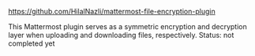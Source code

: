 https://github.com/HilalNazli/mattermost-file-encryption-plugin

This Mattermost plugin serves as a symmetric encryption and decryption layer when uploading and downloading files, respectively.
Status: not completed yet
